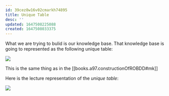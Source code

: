 ```yaml
---
id: 39cez8w16v02cmarkh74895
title: Unique Table
desc: ''
updated: 1647508225088
created: 1647508033375
---
```

What we are trying to bulid is our knowledge base. That knowledge base is going to represented as the following unique table:

![](/assets/images/2022-03-17-10-07-21.png)

This is the same thing as in the [[books.a97.constructionOfROBDD#mk]]

Here is the lecture representation of the *unique table*:

![](/assets/images/2022-03-17-10-10-18.png)